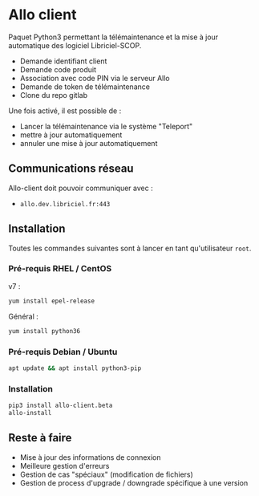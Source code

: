# Allo client

Paquet Python3 permettant la télémaintenance et la mise à jour automatique des logiciel Libriciel-SCOP.
- Demande identifiant client
- Demande code produit
- Association avec code PIN via le serveur Allo
- Demande de token de télémaintenance
- Clone du repo gitlab

Une fois activé, il est possible de :
- Lancer la télémaintenance via le système "Teleport"
- mettre à jour automatiquement
- annuler une mise à jour automatiquement

## Communications réseau

Allo-client doit pouvoir communiquer avec :
- `allo.dev.libriciel.fr:443`

## Installation

Toutes les commandes suivantes sont à lancer en tant qu'utilisateur `root`.

### Pré-requis RHEL / CentOS

v7 :
```bash
yum install epel-release
```

Général :
```bash
yum install python36
```

### Pré-requis Debian / Ubuntu

```bash
apt update && apt install python3-pip
```

### Installation

```bash
pip3 install allo-client.beta
allo-install
```

## Reste à faire

- Mise à jour des informations de connexion
- Meilleure gestion d'erreurs
- Gestion de cas "spéciaux" (modification de fichiers)
- Gestion de process d'upgrade / downgrade spécifique à une version



